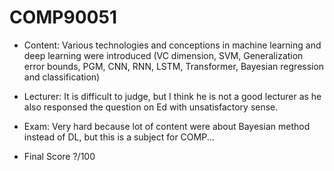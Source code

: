 # COMP90051

- Content: Various technologies and conceptions in machine learning and deep learning were introduced (VC dimension, SVM, Generalization error bounds, PGM, CNN, RNN, LSTM, Transformer, Bayesian regression and classification)

- Lecturer: It is difficult to judge, but I think he is not a good lecturer as he also responsed the question on Ed with unsatisfactory sense.

- Exam: Very hard because lot of content were about Bayesian method instead of DL, but this is a subject for COMP...

- Final Score ?/100
